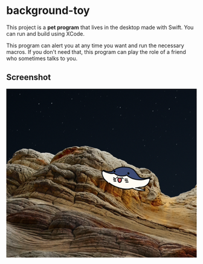 # background-toy

This project is a **pet program** that lives in the desktop made with Swift. You can run and build using XCode.

This program can alert you at any time you want and run the necessary macros. If you don't need that, this program can play the role of a friend who sometimes talks to you.

## Screenshot

![.](./Docs/screenshot0.png)
